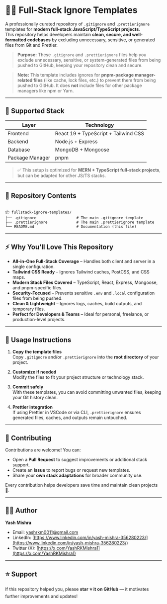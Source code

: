 # 🧑‍💻 Full-Stack Ignore Templates

A professionally curated repository of `.gitignore` and `.prettierignore` templates for **modern full-stack JavaScript/TypeScript projects**.  
This repository helps developers maintain **clean, secure, and well-formatted codebases** by excluding unnecessary, sensitive, or generated files from Git and Prettier.

> **Purpose:** These `.gitignore` and `.prettierignore` files help you exclude unnecessary, sensitive, or system-generated files from being pushed to GitHub, keeping your repository clean and secure.

> **Note:** This template includes ignores for **pnpm-package manager-related files** (like cache, lock files, etc.) to prevent them from being pushed to GitHub. It does **not** include files for other package managers like npm or Yarn.

---

## 🧩 Supported Stack

| Layer           | Technology                                    |
| --------------- | --------------------------------------------- |
| Frontend        | React 19 + TypeScript + Tailwind CSS          |
| Backend         | Node.js + Express                             |
| Database        | MongoDB + Mongoose                            |
| Package Manager | pnpm                                           |

> ✅ This setup is optimized for **MERN + TypeScript full-stack projects**, but can be adapted for other JS/TS stacks.

---

## 📁 Repository Contents

```

📦 fullstack-ignore-templates/
├── .gitignore                  # The main .gitignore template
├── .prettierignore             # The main .prettierignore template
└── README.md                   # Documentation (this file)

```

---

## ⚡ Why You’ll Love This Repository

- **All-in-One Full-Stack Coverage** – Handles both client and server in a single configuration.  
- **Tailwind CSS Ready** – Ignores Tailwind caches, PostCSS, and CSS maps.  
- **Modern Stack Files Covered** – TypeScript, React, Express, Mongoose, and pnpm-specific files.  
- **Security-Focused** – Prevents sensitive `.env` and `.local` configuration files from being pushed.  
- **Clean & Lightweight** – Ignores logs, caches, build outputs, and temporary files.  
- **Perfect for Developers & Teams** – Ideal for personal, freelance, or production-level projects.

---

## 📌 Usage Instructions

1. **Copy the template files**  
   Copy `.gitignore` and/or `.prettierignore` into the **root directory** of your project.

2. **Customize if needed**  
   Modify the files to fit your project structure or technology stack.

3. **Commit safely**  
   With these templates, you can avoid committing unwanted files, keeping your Git history clean.

4. **Prettier integration**  
   If using Prettier in VSCode or via CLI, `.prettierignore` ensures generated files, caches, and outputs remain untouched.

---

## 🤝 Contributing

Contributions are welcome! You can:

- Open a **Pull Request** to suggest improvements or additional stack support.  
- Create an **Issue** to report bugs or request new templates.  
- Share your **own stack adaptations** for broader community use.

Every contribution helps developers save time and maintain clean projects 💪.

---

## 👩‍💻 Author

**Yash Mishra**

- Email: [yashrkm0011@gmail.com](mailto:yashrkm0011@gmail.com)  
- LinkedIn: [https://www.linkedin.com/in/yash-mishra-356280223/](https://www.linkedin.com/in/yash-mishra-356280223/)  
- Twitter (X): [https://x.com/YashRKMishra1](https://x.com/YashRKMishra1)

---

## ⭐ Support

If this repository helped you, please **star ⭐ it on GitHub** — it motivates further improvements and updates!
